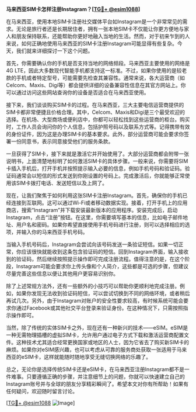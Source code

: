 **马来西亚SIM卡怎样注册Instagram？[[TG💪+ @esim1088](https://t.me/s/esim1088)]**

在马来西亚，使用本地SIM卡注册社交媒体平台如Instagram是一个非常常见的需求。无论是旅行者还是长期居住者，拥有一张本地SIM卡不仅能让你更方便地与家人和朋友保持联系，还能帮助你更好地融入当地的生活。然而，对于初来乍到的人来说，如何正确地使用马来西亚的SIM卡注册Instagram可能显得有些复杂。今天，我们就来详细探讨一下这个问题。

首先，你需要确认你的手机是否支持当地的网络频段。马来西亚主要使用的网络是4G LTE，因此大多数现代智能手机都支持这一标准。不过，如果你使用的是较老款的手机或者特定型号，可能需要先检查其兼容性。通常来说，各大运营商（如Celcom、Maxis、Digi等）都会提供详细的设备兼容性信息在其官方网站上。你可以通过访问这些网站查询你的设备是否适合在马来西亚使用。

接下来，我们谈谈购买SIM卡的过程。在马来西亚，三大主要电信运营商提供的SIM卡都非常便捷且价格合理。其中，Celcom、Maxis和Digi是三个最受欢迎的选择。在机场、大型商场或便利店中，你都可以轻松找到这些运营商的柜台。购买时，工作人员会询问你的个人信息，包括护照号码以及联系方式等。记得携带有效的身份证件，因为这是办理SIM卡的基本要求。此外，部分运营商可能会要求你签署一份同意书，表示同意接受他们的服务条款。

一旦获得了SIM卡，接下来就是激活它并开始使用了。大部分运营商都会附带一张说明书，上面清楚地标明了如何激活SIM卡的具体步骤。一般来说，你需要将SIM卡插入手机后，打开手机并按照提示输入必要的信息，例如手机号码和验证码。验证码通常会以短信的形式发送到你刚设置的号码上。完成激活后，你就能够正常使用该SIM卡拨打电话、发送短信以及上网了。

现在，让我们聚焦于如何利用这张SIM卡注册Instagram。首先，确保你的手机已经连接到互联网。这可以通过Wi-Fi或者移动数据实现。接着，打开手机上的应用商店，搜索“Instagram”并下载安装最新版本的应用程序。安装完成后，启动Instagram，点击“注册”按钮。在这里，你需要填写基本的信息，比如电子邮件地址、用户名和密码。如果你希望直接使用手机号码进行注册，则可以选择相应的选项，并输入你的马来西亚手机号码。

当输入手机号码后，Instagram会尝试向该号码发送一条验证短信。如果一切正常，你应该很快就能收到这条包含验证码的短信。回到Instagram界面，输入接收到的验证码，然后继续按照提示操作即可完成注册流程。值得注意的是，在这个阶段，Instagram可能会要求你上传头像和个人简介，这些都是可选的步骤，但建议尽量完善这些信息以便让其他用户更容易识别你。

除了上述常规方法外，还有一些额外的小技巧可以帮助你更顺利地完成注册。例如，如果你发现无法收到验证码短信，可以尝试切换到不同的网络环境，或者稍后再试几次。另外，由于Instagram对账户的安全性要求较高，有时候系统可能会要求你通过Facebook或其他社交平台登录来验证身份。在这种情况下，只需按照指示操作即可。

当然，除了传统的实体SIM卡之外，现在还有一种新兴的技术——eSIM。eSIM是一种无需物理插槽的虚拟SIM卡，允许用户通过电子方式下载和激活运营商配置文件。这种技术尤其适合经常更换国家或地区的人士，因为它省去了购买新SIM卡的麻烦。如果你对eSIM感兴趣，也可以考虑从可靠的服务商处获取一张适用于马来西亚的eSIM卡，这样就能随时随地享受无缝切换网络的乐趣了。

总之，无论你是选择传统SIM卡还是eSIM卡，在马来西亚注册Instagram都不是一件难事。只要遵循正确的步骤，并注意细节上的问题，你就可以快速建立自己的Instagram账号并与全球的朋友分享精彩瞬间了。希望本文对你有所帮助！如果有任何疑问，欢迎随时留言讨论。

[[TG💪+ @esim1088](https://t.me/s/esim1088) ![Image](https://i.postimg.cc/4NQfJmqS/Snipaste-2025-05-13-00-14-12.png)]